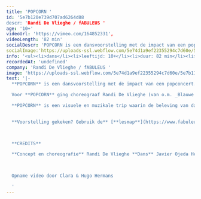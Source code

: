 ```yaml
---
title: 'POPCORN '
id: '5e7b120e739d707ad6264d88
descr: 'Randi De Vlieghe / fABULEUS '
age: '10+'
videoUrl: 'https://vimeo.com/164852331',
videoLength: '82 min'
socialDescr: 'POPCORN is een dansvoorstelling met de impact van een popconcert. Een intense krachtmeting tussen drie mannenlijven en een live drummer. Alles draait om de onweerstaanbare kracht van de beat. Maar ook van de stilte.'
socialImage:'https://uploads-ssl.webflow.com/5e74d1a9ef22355294c7d60e/5e7b1138dbc307265b778af0_POPCORN.jpeg'
info: '<ul><li>dans</li><li>leeftijd: 10+</li><li>duur: 82 min</li><li>taal: Nederlands</li><li><a href="https://www.fabuleus.be/" target="_blank">fABULEUS</a></li><li><a href="https://www.fabuleus.be/assets/originals/0ByZxTxkdZLZ3bTJ4Ti0zeGRRTFU.pdf" target="_blank">lesmap (pdf)</a>‍</li></ul><p>‍</p>'
recordedAt: 'undefined'
company: 'Randi De Vlieghe / fABULEUS '
image: 'https://uploads-ssl.webflow.com/5e74d1a9ef22355294c7d60e/5e7b1138dbc307265b778af0_POPCORN.jpeg'
text: '|-
  **POPCORN** is een dansvoorstelling met de impact van een popconcert. Een intense krachtmeting tussen drie mannenlijven en een live drummer. Alles draait om de onweerstaanbare kracht van de beat. Maar ook van de stilte.

  Voor **POPCORN** ging choreograaf Randi De Vlieghe (van o.m. _Blauwe Storm_, _ZOO doen ze de dingen_) op zoek naar de essentie van ritme. Hij liet zich daarvoor inspireren door de oneindige variatie van percussie in alle tijden en culturen: van het stampen in krijgersdansen, over flamenco en breakdance, tot megatechnofestivals als Tomorrowland.

  **POPCORN** is een visuele en muzikale trip waarin de beleving van dans op de spits wordt gedreven. Tot het moment waarop niet alleen de dansers in beweging zijn, maar misschien ook het publiek.

  ‍
  ‍**Voorstelling gekeken? Gebruik de** [**lesmap**](https://www.fabuleus.be/assets/originals/0ByZxTxkdZLZ3bTJ4Ti0zeGRRTFU.pdf) **voor nog meer plezier.**

  ‍

  **CREDITS**

  **Concept en choreografie** Randi De Vlieghe **Dans** Javier Ojeda Hernández, Samuel Minguillón en Jonas Garrido Verwerft **Compositie en live drums** Ephraïm Cielen **Kostuums** Maartje van Bourgognie en Elise Goedgezelschap **Scenografie** Jan De Brabander **Lichtontwerp en techniek** Klaas Trekker **Productie**_f_ABULEUS & Moldavië **Coproductie** STUK

  ‍

  Opname video door Clara & Hugo Hermans

  ‍'
---
```

